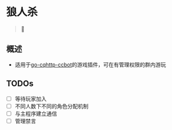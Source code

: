 # 狼人杀
> 🐺
## 概述
- 适用于<a href="https://github.com/BlingCc233/go-cqhttp-ccbot">go-cqhttp-ccbot</a>的游戏插件，可在有管理权限的群内游玩
## TODOs
- [ ] 等待玩家加入
- [ ] 不同人数下不同的角色分配机制
- [ ] 与主程序建立通信
- [ ] 管理禁言
